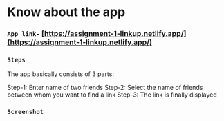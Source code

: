 # Know about the app

### `App link-` [https://assignment-1-linkup.netlify.app/](https://assignment-1-linkup.netlify.app/)

### `Steps`

The app basically consists of 3 parts:

Step-1: Enter name of two friends
Step-2: Select the name of friends between whom you want to find a link
Step-3: The link is finally displayed

### `Screenshot`

